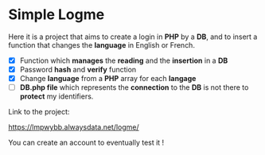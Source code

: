 # Simple Logme

Here it is a project that aims to create a login in **PHP** by a **DB**, and to insert a function that changes the **language** in English or French.

- [x] Function which **manages** the **reading** and the **insertion** in a **DB**
- [x] Password **hash** and **verify** function 
- [x] Change **language** from a **PHP** array for each **langage**
- [ ] **DB.php file** which represents the **connection** to the **DB** is not there to **protect** my identifiers.

Link to the project:

https://lmpwybb.alwaysdata.net/logme/

You can create an account to eventually test it !
